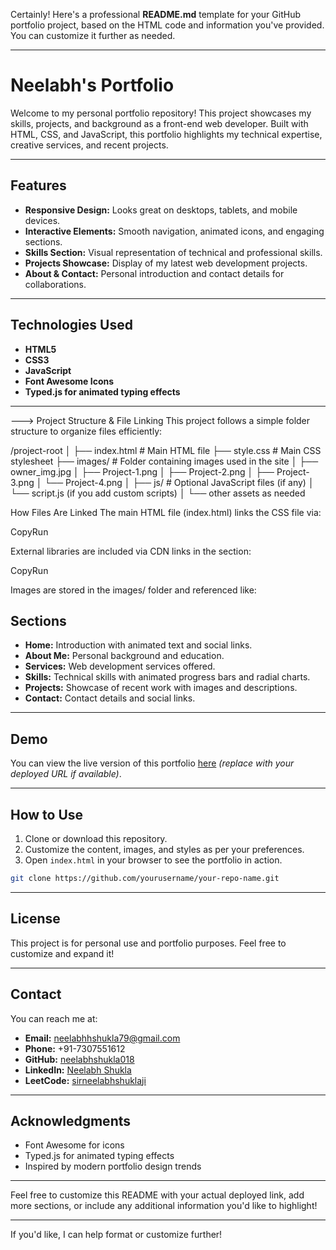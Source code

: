 Certainly! Here's a professional **README.md** template for your GitHub portfolio project, based on the HTML code and information you've provided. You can customize it further as needed.

---

# Neelabh's Portfolio

Welcome to my personal portfolio repository! This project showcases my skills, projects, and background as a front-end web developer. Built with HTML, CSS, and JavaScript, this portfolio highlights my technical expertise, creative services, and recent projects.

---

## Features

- **Responsive Design:** Looks great on desktops, tablets, and mobile devices.
- **Interactive Elements:** Smooth navigation, animated icons, and engaging sections.
- **Skills Section:** Visual representation of technical and professional skills.
- **Projects Showcase:** Display of my latest web development projects.
- **About & Contact:** Personal introduction and contact details for collaborations.

---

## Technologies Used

- **HTML5**
- **CSS3**
- **JavaScript**
- **Font Awesome Icons**
- **Typed.js for animated typing effects**

---

---> Project Structure & File Linking This project follows a simple folder structure to organize files efficiently:


/project-root
│
├── index.html                  # Main HTML file
├── style.css                   # Main CSS stylesheet
├── images/                     # Folder containing images used in the site
│   ├── owner_img.jpg
│   ├── Project-1.png
│   ├── Project-2.png
│   ├── Project-3.png
│   └── Project-4.png
│
├── js/                         # Optional JavaScript files (if any)
│   └── script.js (if you add custom scripts)
│
└── other assets as needed



How Files Are Linked
The main HTML file (index.html) links the CSS file via:

CopyRun
<link rel="stylesheet" href="style.css">
External libraries are included via CDN links in the <head> section:

CopyRun
<script src="https://kit.fontawesome.com/c44dbc2ee4.js" crossorigin="anonymous"></script>
<script src="https://cdn.jsdelivr.net/npm/typed.js@2.0.12"></script>
Images are stored in the images/ folder and referenced like:




## Sections

- **Home:** Introduction with animated text and social links.
- **About Me:** Personal background and education.
- **Services:** Web development services offered.
- **Skills:** Technical skills with animated progress bars and radial charts.
- **Projects:** Showcase of recent work with images and descriptions.
- **Contact:** Contact details and social links.

---

## Demo

You can view the live version of this portfolio [here](#) *(replace with your deployed URL if available)*.

---

## How to Use

1. Clone or download this repository.
2. Customize the content, images, and styles as per your preferences.
3. Open `index.html` in your browser to see the portfolio in action.

```bash
git clone https://github.com/yourusername/your-repo-name.git
```

---

## License

This project is for personal use and portfolio purposes. Feel free to customize and expand it!

---

## Contact

You can reach me at:

- **Email:** neelabhhshukla79@gmail.com
- **Phone:** +91-7307551612
- **GitHub:** [neelabhshukla018](https://github.com/neelabhshukla018)
- **LinkedIn:** [Neelabh Shukla](https://www.linkedin.com/in/neelabh-shukla-45b88a2a5/)
- **LeetCode:** [sirneelabhshuklaji](https://leetcode.com/u/sirneelabhshuklaji/)

---








## Acknowledgments

- Font Awesome for icons
- Typed.js for animated typing effects
- Inspired by modern portfolio design trends

---

Feel free to customize this README with your actual deployed link, add more sections, or include any additional information you'd like to highlight!

---

If you'd like, I can help format or customize further!
